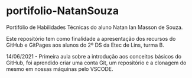# portifolio-NatanSouza
Portifólio de Habilidades Técnicas do aluno Natan Ian Masson de Souza.

Este repositório tem como finalidade a apresentação dos recursos do GitHub e GitPages aos alunos do 2º DS da Etec de Lins, turma B.

14/06/2021 - Primeira aula sobre a introdução aos conceitos básicos do GitHub, foi aprendido criar uma conta Git, um repositório e a clonagem do mesmo em nossas máquinas pelo VSCODE.